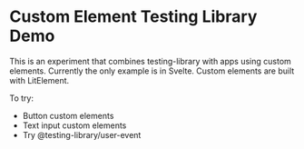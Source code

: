 # Custom Element Testing Library Demo

This is an experiment that combines testing-library with apps using custom elements. Currently the only example is in Svelte. Custom elements are built with LitElement.

To try:
- Button custom elements
- Text input custom elements
- Try @testing-library/user-event